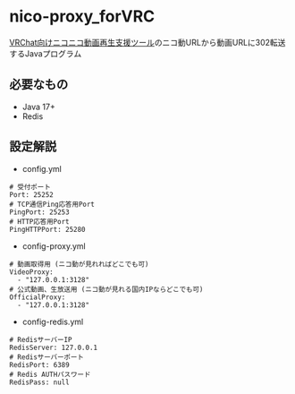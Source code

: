 # nico-proxy_forVRC
[VRChat向けニコニコ動画再生支援ツール](https://nico.7mi.site/)のニコ動URLから動画URLに302転送するJavaプログラム
## 必要なもの
- Java 17+
- Redis
## 設定解説
- config.yml
```
# 受付ポート
Port: 25252
# TCP通信Ping応答用Port
PingPort: 25253
# HTTP応答用Port 
PingHTTPPort: 25280
```
- config-proxy.yml
```
# 動画取得用 (ニコ動が見れればどこでも可)
VideoProxy:
  - "127.0.0.1:3128"
# 公式動画、生放送用 (ニコ動が見れる国内IPならどこでも可)
OfficialProxy:
  - "127.0.0.1:3128"
```
- config-redis.yml
```
# RedisサーバーIP
RedisServer: 127.0.0.1
# Redisサーバーポート
RedisPort: 6389
# Redis AUTHパスワード
RedisPass: null
```
